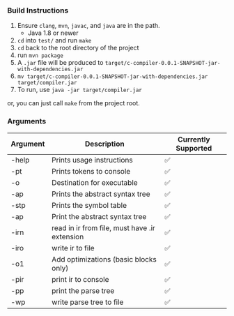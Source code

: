 ### Build Instructions
1. Ensure `clang`, `mvn`, `javac`, and `java` are in the path.
   - Java 1.8 or newer
2. `cd` into `test/` and run `make`
3. `cd` back to the root directory of the project
4. run `mvn package`
5. A `.jar` file will be produced to `target/c-compiler-0.0.1-SNAPSHOT-jar-with-dependencies.jar`
6. `mv target/c-compiler-0.0.1-SNAPSHOT-jar-with-dependencies.jar target/compiler.jar`
7. To run, use `java -jar target/compiler.jar`


or, you can just call `make` from the project root.

### Arguments
| Argument | Description | Currently Supported |
| -------- | ----------- | ------------------- |
| -help | Prints usage instructions | :white_check_mark: |
| -pt | Prints tokens to console | :white_check_mark: |
| -o | Destination for executable | :white_check_mark: |
| -ap | Prints the abstract syntax tree | :white_check_mark: |
| -stp | Prints the symbol table | :white_check_mark: |
| -ap | Print the abstract syntax tree | :white_check_mark: |
| -irn | read in ir from file, must have .ir extension | :white_check_mark: |
| -iro | write ir to file | :white_check_mark: |
| -o1 | Add optimizations (basic blocks only) | :white_check_mark: |
| -pir | print ir to console | :white_check_mark: |
| -pp |  print the parse tree | :white_check_mark: |
| -wp | write parse tree to file | :white_check_mark: |
